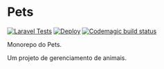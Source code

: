 # Pets

[![Laravel Tests](https://github.com/naaando/pets/actions/workflows/laravel.yml/badge.svg)](https://github.com/naaando/pets/actions/workflows/laravel.yml)
[![Deploy](https://github.com/naaando/pets/actions/workflows/cd.yml/badge.svg)](https://github.com/naaando/pets/actions/workflows/cd.yml)
[![Codemagic build status](https://api.codemagic.io/apps/64e2902db0dee8e406265f79/64e2902db0dee8e406265f78/status_badge.svg)](https://codemagic.io/apps/64e2902db0dee8e406265f79/64e2902db0dee8e406265f78/latest_build)

Monorepo do Pets.

Um projeto de gerenciamento de animais.
